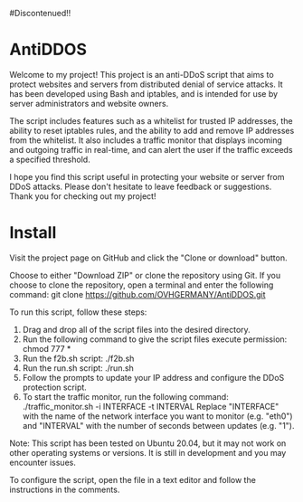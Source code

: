#Discontenued!! 

# AntiDDOS
Welcome to my project! This project is an anti-DDoS script that aims to protect websites and servers from distributed denial of service attacks. It has been developed using Bash and iptables, and is intended for use by server administrators and website owners.

The script includes features such as a whitelist for trusted IP addresses, the ability to reset iptables rules, and the ability to add and remove IP addresses from the whitelist. It also includes a traffic monitor that displays incoming and outgoing traffic in real-time, and can alert the user if the traffic exceeds a specified threshold.

I hope you find this script useful in protecting your website or server from DDoS attacks. Please don't hesitate to leave feedback or suggestions. Thank you for checking out my project!

# Install

Visit the project page on GitHub and click the "Clone or download" button.

Choose to either "Download ZIP" or clone the repository using Git. If you choose to clone the repository, open a terminal and enter the following command: git clone https://github.com/OVHGERMANY/AntiDDOS.git

To run this script, follow these steps:

1. Drag and drop all of the script files into the desired directory.
2. Run the following command to give the script files execute permission:
   chmod 777 *
3. Run the f2b.sh script:
   ./f2b.sh
4. Run the run.sh script:
   ./run.sh
5. Follow the prompts to update your IP address and configure the DDoS protection script.
6. To start the traffic monitor, run the following command:
   ./traffic_monitor.sh -i INTERFACE -t INTERVAL
   Replace "INTERFACE" with the name of the network interface you want to monitor (e.g. "eth0") and "INTERVAL" with the number of seconds between updates (e.g. "1").

Note: This script has been tested on Ubuntu 20.04, but it may not work on other operating systems or versions. It is still in development and you may encounter issues.

To configure the script, open the file in a text editor and follow the instructions in the comments.

